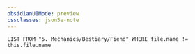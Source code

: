 ```yaml
---
obsidianUIMode: preview
cssclasses: json5e-note
---
```

```dataview
LIST FROM "5. Mechanics/Bestiary/Fiend" WHERE file.name != this.file.name
```
